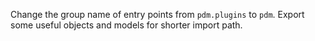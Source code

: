 Change the group name of entry points from `pdm.plugins` to `pdm`.
Export some useful objects and models for shorter import path.

